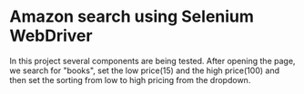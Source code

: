 # Amazon search using Selenium WebDriver

In this project several components are being tested. After opening the page, we search for "books", set the low price(15) and the high price(100) and then set the sorting from low to high pricing from the dropdown.
